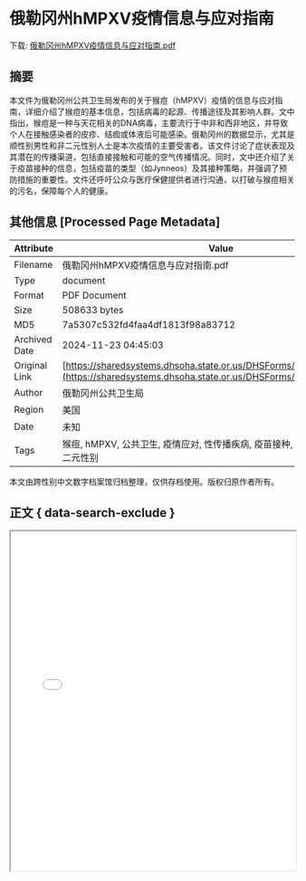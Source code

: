 # 俄勒冈州hMPXV疫情信息与应对指南

<!-- tcd_download_link -->
下载: <a href="../俄勒冈州hMPXV疫情信息与应对指南.pdf" download>俄勒冈州hMPXV疫情信息与应对指南.pdf</a>
<!-- tcd_download_link_end -->

## 摘要

<!-- tcd_abstract -->
本文件为俄勒冈州公共卫生局发布的关于猴痘（hMPXV）疫情的信息与应对指南，详细介绍了猴痘的基本信息，包括病毒的起源、传播途径及其影响人群。文中指出，猴痘是一种与天花相关的DNA病毒，主要流行于中非和西非地区，并导致个人在接触感染者的皮疹、结痂或体液后可能感染。俄勒冈州的数据显示，尤其是顺性别男性和非二元性别人士是本次疫情的主要受害者。该文件讨论了症状表现及其潜在的传播渠道，包括直接接触和可能的空气传播情况。同时，文中还介绍了关于疫苗接种的信息，包括疫苗的类型（如Jynneos）及其接种策略，并强调了预防措施的重要性。文件还呼吁公众与医疗保健提供者进行沟通，以打破与猴痘相关的污名，保障每个人的健康。

<!-- tcd_abstract_end -->

## 其他信息 [Processed Page Metadata]

| Attribute       | Value                                  |
|-----------------|----------------------------------------|
| Filename        | 俄勒冈州hMPXV疫情信息与应对指南.pdf                             |
| Type            | document                                 |
| Format          | PDF Document                               |
| Size            | 508633 bytes                           |
| MD5             | 7a5307c532fd4faa4df1813f98a83712                                  |
| Archived Date   | 2024-11-23 04:45:03                             |
| Original Link   | [https://sharedsystems.dhsoha.state.or.us/DHSForms/Served/ln4314.pdf](https://sharedsystems.dhsoha.state.or.us/DHSForms/Served/ln4314.pdf)                         |
| Author          | 俄勒冈州公共卫生局                               |
| Region          | 美国                               |
| Date            | 未知                                 |
| Tags            | 猴痘, hMPXV, 公共卫生, 疫情应对, 性传播疾病, 疫苗接种, 健康信息, 跨性别, 非二元性别                                 |

本文由跨性别中文数字档案馆归档整理，仅供存档使用。版权归原作者所有。


## 正文 { data-search-exclude }

<!-- tcd_main_text -->
<iframe src="../俄勒冈州hMPXV疫情信息与应对指南.pdf" width="100%" height="600px">
    <p>无法显示PDF，请下载查看。</p>
</iframe>
<!-- tcd_main_text_end -->

